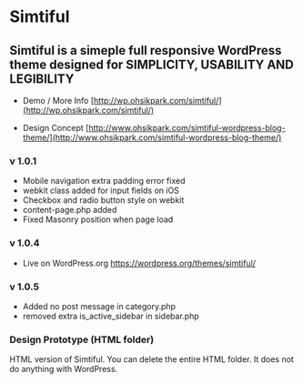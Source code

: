 # Simtiful
## Simtiful is a simeple full responsive WordPress theme designed for SIMPLICITY, USABILITY AND LEGIBILITY

* Demo / More Info
[http://wp.ohsikpark.com/simtiful/](http://wp.ohsikpark.com/simtiful/)

* Design Concept
[http://www.ohsikpark.com/simtiful-wordpress-blog-theme/](http://www.ohsikpark.com/simtiful-wordpress-blog-theme/)

### v 1.0.1
- Mobile navigation extra padding error fixed
- webkit class added for input fields on iOS
- Checkbox and radio button style on webkit
- content-page.php added
- Fixed Masonry position when page load

### v 1.0.4
- Live on WordPress.org https://wordpress.org/themes/simtiful/

### v 1.0.5
- Added no post message in category.php
- removed extra is_active_sidebar in sidebar.php

### Design Prototype (HTML folder)
HTML version of Simtiful. You can delete the entire HTML folder. It does not do anything with WordPress.
